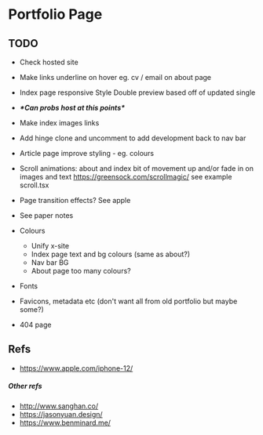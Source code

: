 
# Portfolio Page

## TODO

* Check hosted site
* Make links underline on hover eg. cv / email on about page  
* Index page responsive 
    Style Double preview based off of updated single

* *__\*Can probs host at this points\*__*

* Make index images links
* Add hinge clone and uncomment to add development back to nav bar
* Article page improve styling - eg. colours
* Scroll animations: about and index bit of movement up and/or fade in on images and text
  https://greensock.com/scrollmagic/
  see example scroll.tsx    
* Page transition effects? See apple
* See paper notes  
* Colours
    * Unify x-site
    * Index page text and bg colours (same as about?)
    * Nav bar BG
    * About page too many colours?
* Fonts
* Favicons, metadata etc (don't want all from old portfolio but maybe some?)
* 404 page

## Refs

* https://www.apple.com/iphone-12/

##### Other refs

* http://www.sanghan.co/
* https://jasonyuan.design/
* https://www.benminard.me/
